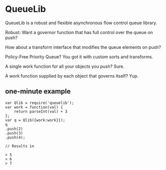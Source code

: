 QueueLib
========

QueueLib is a robust and flexible asynchronous flow control queue library. 

Robust: Want a governor function that has full control over the queue on push?

How about a transform interface that modifies the queue elements on push?

Policy-Free Priority Queue? You got it with custom sorts and transforms.

A single work function for all your objects you push? Sure.

A work function supplied by each object that governs itself? Yup.


one-minute example
------------------

	var Qlib = require('queuelib');
	var work = function(val) {
		return parseInt(val) + 3
	};
	var q = Qlib({work:work}});
	q
	.push(2)
	.push(3)
	.push(4);

	// Results in 
	
	> 5
	> 6
	> 7



